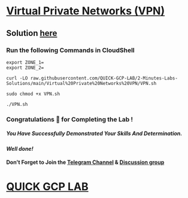 # [Virtual Private Networks (VPN)](https://www.cloudskillsboost.google/games/4770/labs/31092)

## Solution [here](https://youtu.be/53EMmNwm9cw)

### Run the following Commands in CloudShell
```
export ZONE_1=
export ZONE_2=
```
```
curl -LO raw.githubusercontent.com/QUICK-GCP-LAB/2-Minutes-Labs-Solutions/main/Virtual%20Private%20Networks%20VPN/VPN.sh

sudo chmod +x VPN.sh

./VPN.sh
```
### Congratulations 🎉 for Completing the Lab !

##### *You Have Successfully Demonstrated Your Skills And Determination.*

#### *Well done!*

#### Don't Forget to Join the [Telegram Channel](https://t.me/QuickGcpLab) & [Discussion group](https://t.me/QuickGcpLabChats)

# [QUICK GCP LAB](https://www.youtube.com/@quickgcplab)

